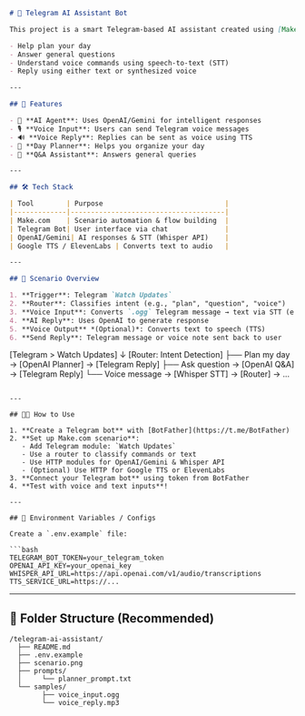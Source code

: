 ```markdown
# 🤖 Telegram AI Assistant Bot

This project is a smart Telegram-based AI assistant created using [Make.com (formerly Integromat)](https://www.make.com), OpenAI (or Gemini), and the Telegram Bot API. The assistant supports both voice and text input and can:

- Help plan your day
- Answer general questions
- Understand voice commands using speech-to-text (STT)
- Reply using either text or synthesized voice

---

## 🚀 Features

- 🧠 **AI Agent**: Uses OpenAI/Gemini for intelligent responses
- 🎙️ **Voice Input**: Users can send Telegram voice messages
- 🔊 **Voice Reply**: Replies can be sent as voice using TTS
- 📅 **Day Planner**: Helps you organize your day
- 💬 **Q&A Assistant**: Answers general queries

---

## 🛠️ Tech Stack

| Tool        | Purpose                              |
|-------------|--------------------------------------|
| Make.com    | Scenario automation & flow building  |
| Telegram Bot| User interface via chat              |
| OpenAI/Gemini| AI responses & STT (Whisper API)    |
| Google TTS / ElevenLabs | Converts text to audio   |

---

## 📸 Scenario Overview

1. **Trigger**: Telegram `Watch Updates`
2. **Router**: Classifies intent (e.g., "plan", "question", "voice")
3. **Voice Input**: Converts `.ogg` Telegram message → text via STT (e.g., Whisper)
4. **AI Reply**: Uses OpenAI to generate response
5. **Voice Output** *(Optional)*: Converts text to speech (TTS)
6. **Send Reply**: Telegram message or voice note sent back to user

```

\[Telegram > Watch Updates]
↓
\[Router: Intent Detection]
├── Plan my day → \[OpenAI Planner] → \[Telegram Reply]
├── Ask question → \[OpenAI Q\&A] → \[Telegram Reply]
└── Voice message → \[Whisper STT] → \[Router] → ...

````

---

## 🧑‍💻 How to Use

1. **Create a Telegram bot** with [BotFather](https://t.me/BotFather)
2. **Set up Make.com scenario**:
   - Add Telegram module: `Watch Updates`
   - Use a router to classify commands or text
   - Use HTTP modules for OpenAI/Gemini & Whisper API
   - (Optional) Use HTTP for Google TTS or ElevenLabs
3. **Connect your Telegram bot** using token from BotFather
4. **Test with voice and text inputs**!

---

## 🔐 Environment Variables / Configs

Create a `.env.example` file:

```bash
TELEGRAM_BOT_TOKEN=your_telegram_token
OPENAI_API_KEY=your_openai_key
WHISPER_API_URL=https://api.openai.com/v1/audio/transcriptions
TTS_SERVICE_URL=https://...
````

---

## 📂 Folder Structure (Recommended)

```
/telegram-ai-assistant/
  ├── README.md
  ├── .env.example
  ├── scenario.png
  ├── prompts/
  │     └── planner_prompt.txt
  └── samples/
        ├── voice_input.ogg
        └── voice_reply.mp3
```
